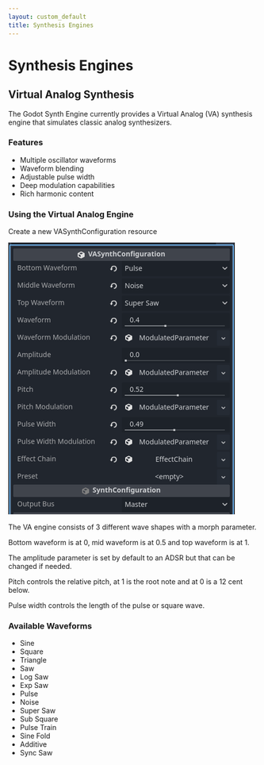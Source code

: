 ```yaml
---
layout: custom_default
title: Synthesis Engines
---
```


# Synthesis Engines

## Virtual Analog Synthesis

The Godot Synth Engine currently provides a Virtual Analog (VA) synthesis engine that simulates classic analog synthesizers.

### Features

- Multiple oscillator waveforms
- Waveform blending
- Adjustable pulse width
- Deep modulation capabilities
- Rich harmonic content

### Using the Virtual Analog Engine

Create a new VASynthConfiguration resource

![image](assets/img/va_configuration.png)

The VA engine consists of 3 different wave shapes with a morph parameter.

Bottom waveform is at 0, mid waveform is at 0.5 and top waveform is at 1.

The amplitude parameter is set by default to an ADSR but that can be changed if needed.

Pitch controls the relative pitch, at 1 is the root note and at 0 is a 12 cent below.

Pulse width controls the length of the pulse or square wave.

### Available Waveforms

- Sine
- Square
- Triangle
- Saw
- Log Saw
- Exp Saw
- Pulse
- Noise
- Super Saw
- Sub Square
- Pulse Train
- Sine Fold
- Additive
- Sync Saw
